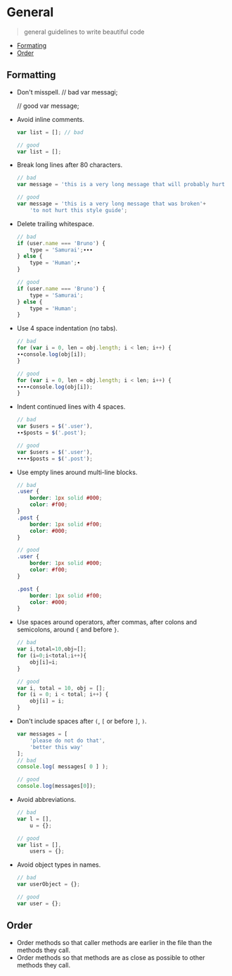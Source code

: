 # General
> general guidelines to write beautiful code

- [Formating](#formatting)
- [Order](#order)

## Formatting
- Don't misspell.
    // bad
    var messagi;

    // good
    var message;

- Avoid inline comments.
    ```javascript
    var list = []; // bad
    
    // good
    var list = [];
    ```

- Break long lines after 80 characters.
    ```javascript
    // bad
    var message = 'this is a very long message that will probably hurt this style guide so I can explain how to properly use it';

    // good
    var message = 'this is a very long message that was broken'+
        'to not hurt this style guide';
    ```

- Delete trailing whitespace.
    ```javascript
    // bad
    if (user.name === 'Bruno') {
        type = 'Samurai';∙∙∙
    } else {
        type = 'Human';∙
    }

    // good
    if (user.name === 'Bruno') {
        type = 'Samurai';
    } else {
        type = 'Human';
    }
    ```

- Use 4 space indentation (no tabs).
    ```javascript
    // bad
    for (var i = 0, len = obj.length; i < len; i++) {
    ∙∙console.log(obj[i]);
    }

    // good
    for (var i = 0, len = obj.length; i < len; i++) {
    ∙∙∙∙console.log(obj[i]);
    }
    ```

- Indent continued lines with 4 spaces.
    ```javascript
    // bad
    var $users = $('.user'),
    ∙∙$posts = $('.post');

    // good
    var $users = $('.user'),
    ∙∙∙∙$posts = $('.post');    
    ```

- Use empty lines around multi-line blocks.
    ```scss
    // bad
    .user {
        border: 1px solid #000;
        color: #f00;
    }
    .post {
        border: 1px solid #f00;
        color: #000;   
    }

    // good
    .user {
        border: 1px solid #000;
        color: #f00;
    }

    .post {
        border: 1px solid #f00;
        color: #000;   
    }    
    ```

- Use spaces around operators, after commas, after colons and semicolons, around `{` and before `}`.
    ```javascript
    // bad
    var i,total=10,obj=[];
    for (i=0;i<total;i++){
        obj[i]=i;
    }

    // good
    var i, total = 10, obj = [];
    for (i = 0; i < total; i++) {
        obj[i] = i;
    }
    ```

- Don't include spaces after `(`, `[` or before `]`, `)`.
    ```javascript
    var messages = [
        'please do not do that',
        'better this way'
    ];
    // bad
    console.log( messages[ 0 ] );

    // good
    console.log(messages[0]);
    ```

- Avoid abbreviations.
    ```javascript
    // bad
    var l = [],
        u = {};

    // good
    var list = [],
        users = {};
    ```

- Avoid object types in names.
    ```javascript
    // bad
    var userObject = {};

    // good
    var user = {};
    ```

## Order
- Order methods so that caller methods are earlier in the file than the methods they call.
- Order methods so that methods are as close as possible to other methods they call.